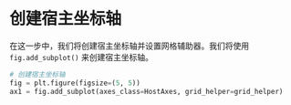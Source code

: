 # 创建宿主坐标轴

在这一步中，我们将创建宿主坐标轴并设置网格辅助器。我们将使用 `fig.add_subplot()` 来创建宿主坐标轴。

```python
# 创建宿主坐标轴
fig = plt.figure(figsize=(5, 5))
ax1 = fig.add_subplot(axes_class=HostAxes, grid_helper=grid_helper)
```
